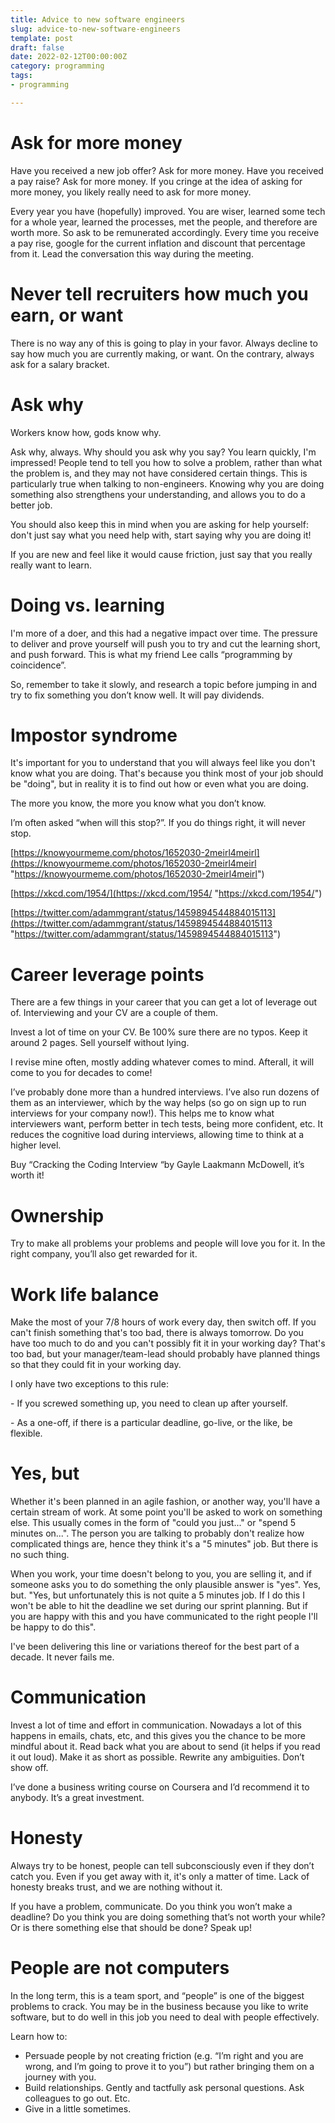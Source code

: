 ```yaml
---
title: Advice to new software engineers
slug: advice-to-new-software-engineers
template: post
draft: false
date: 2022-02-12T00:00:00Z
category: programming
tags:
- programming

---
```

# **Ask for more money**

Have you received a new job offer? Ask for more money. Have you received a pay raise? Ask for more money. If you cringe at the idea of asking for more money, you likely really need to ask for more money.

Every year you have (hopefully) improved. You are wiser, learned some tech for a whole year, learned the processes, met the people, and therefore are worth more. So ask to be remunerated accordingly. Every time you receive a pay rise, google for the current inflation and discount that percentage from it. Lead the conversation this way during the meeting.

# **Never tell recruiters how much you earn, or want**

There is no way any of this is going to play in your favor. Always decline to say how much you are currently making, or want. On the contrary, always ask for a salary bracket.

# **Ask why**

Workers know how, gods know why.

Ask why, always. Why should you ask why you say? You learn quickly, I'm impressed! People tend to tell you how to solve a problem, rather than what the problem is, and they may not have considered certain things. This is particularly true when talking to non-engineers. Knowing why you are doing something also strengthens your understanding, and allows you to do a better job.

You should also keep this in mind when you are asking for help yourself: don't just say what you need help with, start saying why you are doing it!

If you are new and feel like it would cause friction, just say that you really really want to learn.

# **Doing vs. learning**

I'm more of a doer, and this had a negative impact over time. The pressure to deliver and prove yourself will push you to try and cut the learning short, and push forward. This is what my friend Lee calls “programming by coincidence”.

So, remember to take it slowly, and research a topic before jumping in and try to fix something you don’t know well. It will pay dividends.

# **Impostor syndrome**

It's important for you to understand that you will always feel like you don't know what you are doing. That's because you think most of your job should be "doing", but in reality it is to find out how or even what you are doing.

The more you know, the more you know what you don’t know.

I’m often asked “when will this stop?”. If you do things right, it will never stop.

[https://knowyourmeme.com/photos/1652030-2meirl4meirl](https://knowyourmeme.com/photos/1652030-2meirl4meirl "https://knowyourmeme.com/photos/1652030-2meirl4meirl")

[https://xkcd.com/1954/](https://xkcd.com/1954/ "https://xkcd.com/1954/")

[https://twitter.com/adammgrant/status/1459894544884015113](https://twitter.com/adammgrant/status/1459894544884015113 "https://twitter.com/adammgrant/status/1459894544884015113")

# **Career leverage points**

There are a few things in your career that you can get a lot of leverage out of. Interviewing and your CV are a couple of them.

Invest a lot of time on your CV. Be 100% sure there are no typos. Keep it around 2 pages. Sell yourself without lying.

I revise mine often, mostly adding whatever comes to mind. Afterall, it will come to you for decades to come!

I’ve probably done more than a hundred interviews. I’ve also run dozens of them as an interviewer, which by the way helps (so go on sign up to run interviews for your company now!). This helps me to know what interviewers want, perform better in tech tests, being more confident, etc. It reduces the cognitive load during interviews, allowing time to think at a higher level.

Buy “Cracking the Coding Interview “by Gayle Laakmann McDowell, it’s worth it!

# **Ownership**

Try to make all problems your problems and people will love you for it. In the right company, you’ll also get rewarded for it.

# **Work life balance**

Make the most of your 7/8 hours of work every day, then switch off. If you can't finish something that's too bad, there is always tomorrow. Do you have too much to do and you can't possibly fit it in your working day? That's too bad, but your manager/team-lead should probably have planned things so that they could fit in your working day.

I only have two exceptions to this rule:

\- If you screwed something up, you need to clean up after yourself.

\- As a one-off, if there is a particular deadline, go-live, or the like, be flexible.

# **Yes, but**

Whether it's been planned in an agile fashion, or another way, you'll have a certain stream of work. At some point you'll be asked to work on something else. This usually comes in the form of "could you just..." or "spend 5 minutes on...". The person you are talking to probably don't realize how complicated things are, hence they think it's a "5 minutes" job. But there is no such thing.

When you work, your time doesn't belong to you, you are selling it, and if someone asks you to do something the only plausible answer is "yes". Yes, but. "Yes, but unfortunately this is not quite a 5 minutes job. If I do this I won't be able to hit the deadline we set during our sprint planning. But if you are happy with this and you have communicated to the right people I'll be happy to do this".

I've been delivering this line or variations thereof for the best part of a decade. It never fails me.

# **Communication**

Invest a lot of time and effort in communication. Nowadays a lot of this happens in emails, chats, etc, and this gives you the chance to be more mindful about it. Read back what you are about to send (it helps if you read it out loud). Make it as short as possible. Rewrite any ambiguities. Don’t show off.

I’ve done a business writing course on Coursera and I’d recommend it to anybody. It’s a great investment.

# **Honesty**

Always try to be honest, people can tell subconsciously even if they don’t catch you. Even if you get away with it, it's only a matter of time. Lack of honesty breaks trust, and we are nothing without it.

If you have a problem, communicate. Do you think you won’t make a deadline? Do you think you are doing something that’s not worth your while? Or is there something else that should be done? Speak up!

# **People are not computers**

In the long term, this is a team sport, and “people” is one of the biggest problems to crack. You may be in the business because you like to write software, but to do well in this job you need to deal with people effectively.

Learn how to:

* Persuade people by not creating friction (e.g. “I’m right and you are wrong, and I’m going to prove it to you”) but rather bringing them on a journey with you.
* Build relationships. Gently and tactfully ask personal questions. Ask colleagues to go out. Etc.
* Give in a little sometimes.